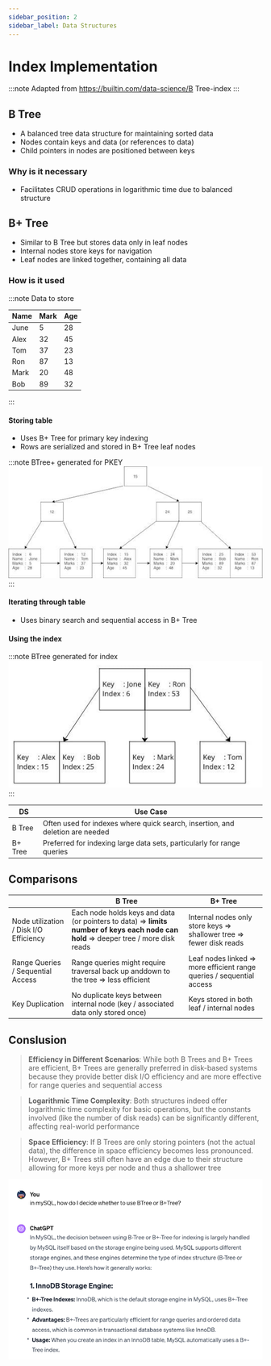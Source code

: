 ```yaml
---
sidebar_position: 2
sidebar_label: Data Structures
---
```


# Index Implementation

:::note
Adapted from https://builtin.com/data-science/B Tree-index
:::

## B Tree
- A balanced tree data structure for maintaining sorted data
- Nodes contain keys and data (or references to data)
- Child pointers in nodes are positioned between keys

### Why is it necessary
- Facilitates CRUD operations in logarithmic time due to balanced structure

## B+ Tree
- Similar to B Tree but stores data only in leaf nodes
- Internal nodes store keys for navigation
- Leaf nodes are linked together, containing all data

### How is it used
:::note Data to store

| Name | Mark | Age |
|------|------|-----|
| June | 5    | 28  |
| Alex | 32   | 45  |
| Tom  | 37   | 23  |
| Ron  | 87   | 13  |
| Mark | 20   | 48  |
| Bob  | 89   | 32  |

:::

#### Storing table
- Uses B+ Tree for primary key indexing
- Rows are serialized and stored in B+ Tree leaf nodes

:::note BTree+ generated for PKEY
![Resulting B+Tree](assets/example_b_plus_tree.jpeg)
:::

#### Iterating through table
- Uses binary search and sequential access in B+ Tree

#### Using the index
:::note BTree generated for index
![B Tree Index Example](assets/example_b_tree.png)
:::


| DS      | Use Case                                                                      |
|---------|-------------------------------------------------------------------------------|
| B Tree  | Often used for indexes where quick search, insertion, and deletion are needed |
| B+ Tree | Preferred for indexing large data sets, particularly for range queries        |

## Comparisons
|                                        | B Tree                                                                                                                               | B+ Tree                                                               |
|----------------------------------------|--------------------------------------------------------------------------------------------------------------------------------------|-----------------------------------------------------------------------|
| Node utilization / Disk I/O Efficiency | Each node holds keys and data (or pointers to data) => **limits number of keys each node can hold** => deeper tree / more disk reads | Internal nodes only store keys => shallower tree => fewer disk reads  |
| Range Queries / Sequential Access      | Range queries might require traversal back up anddown to the tree => less efficient                                                  | Leaf nodes linked => more efficient range queries / sequential access |
| Key Duplication                        | No duplicate keys between internal node (key / associated data only stored once)                                                     | Keys stored in both leaf / internal nodes                             |

## Conslusion
> **Efficiency in Different Scenarios**: While both B Trees and B+ Trees are efficient, B+ Trees are generally preferred in disk-based systems because they provide better disk I/O efficiency and are more effective for range queries and sequential access

> **Logarithmic Time Complexity**: Both structures indeed offer logarithmic time complexity for basic operations, but the constants involved (like the number of disk reads) can be significantly different, affecting real-world performance

> **Space Efficiency**: If B Trees are only storing pointers (not the actual data), the difference in space efficiency becomes less pronounced. However, B+ Trees still often have an edge due to their structure allowing for more keys per node and thus a shallower tree

![Closing words lol](assets/chatgpt_db_engine.png)